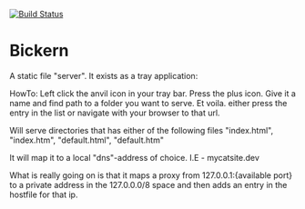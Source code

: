 [![Build Status](https://travis-ci.org/VisualBean/Bickern.svg?branch=master)](https://travis-ci.org/VisualBean/Bickern)
# Bickern
A static file "server".
It exists as a tray application:

HowTo:
Left click the anvil icon in your tray bar.
Press the plus icon.
Give it a name and find path to a folder you want to serve.
Et voila. either press the entry in the list or navigate with your browser to that url.


Will serve directories that has either of the following files
"index.html",
"index.htm",
"default.html",
"default.htm"

It will map it to a local "dns"-address of choice. I.E - mycatsite.dev

What is really going on is that it maps a proxy from 127.0.0.1:{available port} to a private address in the 127.0.0.0/8 space
and then adds an entry in the hostfile for that ip.
